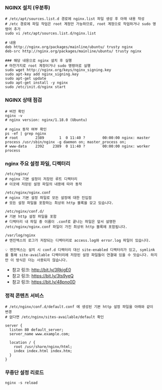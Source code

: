 ### NGINX 설치 (우분투)

```shell
# /etc/apt/sources.list.d 경로에 nginx.list 파일 생성 후 아래 내용 작성
# /etc 경로에 파일 작업은 root 계정만 가능하므로, root 계정으로 작업하거나 sudo 명령어 추가
sudo vi /etc/apt/sources.list.d/nginx.list

# 내용
deb http://nginx.org/packages/mainline/ubuntu/ trusty nginx
deb-src http://nginx.org/packages/mainline/ubuntu/ trusty nginx

### 해당 내용으로 nginx 설치 후 실행
# 마찬가지로 root 계정이거나 sudo 명령어로 실행
sudo wget http://nginx.org/keys/nginx_signing.key
sudo apt-key add nginx_signing.key
sudo apt-get update
sudo apt-get install -y nginx
sudo /etc/init.d/nginx start
```

### NGINX 상태 점검

```shell
# 버전 확인
nginx -v
# nginx version: nginx/1.18.0 (Ubuntu)

# nginx 동작 여부 확인
ps -ef | grep nginx
# root        2389       1  0 11:40 ?        00:00:00 nginx: master process /usr/sbin/nginx -g daemon on; master_process on;
# www-data    2392    2389  0 11:40 ?        00:00:00 nginx: worker process
```

### nginx 주요 설정 파일, 디렉터리

````shell
/etc/nginx/
# nginx 기본 설정이 저장된 루트 디렉터리
# 이곳에 저장된 설정 파일의 내용에 따라 동작

/etc/nginx/nginx.conf
# nginx 기본 설정 파일로 모든 설정에 대한 진입점
# 모든 설정 파일을 포함하는 최상위 http 블록을 갖고 있습니다.

/etc/nginx/conf.d/
# 기본 http 설정 파일을 포함
# 디렉터리 내 파일 중 이름이 .conf로 끝나는 파일은 앞서 설명한 /etc/nginx/nginx.conf 파일이 가진 최상위 http 블록에 포함됩니다.

/var/log/nginx
# 엔진엑스의 로그가 저장되는 디렉터리로 access.log와 error.log 파일이 있습니다.
````

`
💡 엔진엑스는 설치 시 conf.d 디렉터리 대신 site-enabled 디렉터리가 있고, symlink를 통해 site-available 디렉터리에 저장된 설정 파일들이
연결돼 있을 수 잇습니다. 하지만 이 방식은 더는 사용되지 않습니다.
`

- 참고 링크: http://bit.ly/3RkigE0
- 참고 링크: https://bit.ly/3ts9yeQ
- 참고 링크: https://bit.ly/48pno0D

### 정적 콘텐츠 서비스

```shell
# /etc/nginx/conf.d/default.conf 에 생성된 기본 http 설정 파일을 아래와 같이 변경
# 없다면 /etc/nginx/sites-available/default 확인

server {
  listen 80 default_server;
  server_name www.example.com;
  
  location / {
    root /usr/share/nginx/html;
    index index.html index.htm;
  }
}
```

### 무중단 설정 리로드

```shell
nginx -s reload
```